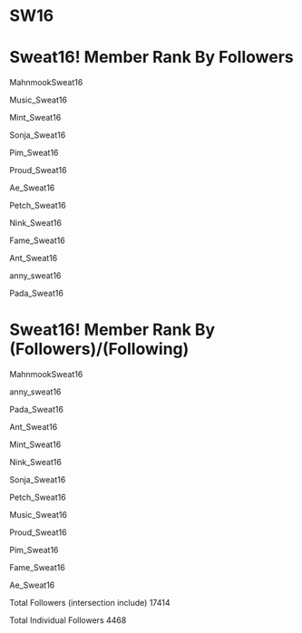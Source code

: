 # SW16

# Sweat16! Member Rank By Followers

MahnmookSweat16

Music_Sweat16

Mint_Sweat16

Sonja_Sweat16

Pim_Sweat16

Proud_Sweat16

Ae_Sweat16

Petch_Sweat16

Nink_Sweat16

Fame_Sweat16

Ant_Sweat16

anny_sweat16

Pada_Sweat16


# Sweat16! Member Rank By (Followers)/(Following)

MahnmookSweat16

anny_sweat16

Pada_Sweat16

Ant_Sweat16

Mint_Sweat16

Nink_Sweat16

Sonja_Sweat16

Petch_Sweat16

Music_Sweat16

Proud_Sweat16

Pim_Sweat16

Fame_Sweat16

Ae_Sweat16


Total Followers (intersection include)
17414

Total Individual Followers
4468
